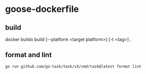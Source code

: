 # goose-dockerfile

## build

docker buildx build [--platform \<target platform\>] [-t \<tag\>] .

## format and lint

```sh
go run github.com/go-task/task/v3/cmd/task@latest format lint
```
